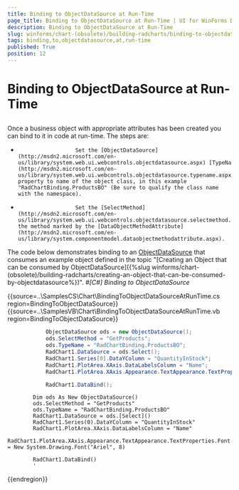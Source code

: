 ```yaml
---
title: Binding to ObjectDataSource at Run-Time
page_title: Binding to ObjectDataSource at Run-Time | UI for WinForms Documentation
description: Binding to ObjectDataSource at Run-Time
slug: winforms/chart-(obsolete)/building-radcharts/binding-to-objectdatasource-at-run-time
tags: binding,to,objectdatasource,at,run-time
published: True
position: 12
---
```


# Binding to ObjectDataSource at Run-Time



## 

Once a business object with appropriate attributes has been created you can bind to it in code at run-time. The steps are:

* 
						Set the [ObjectDataSource](http://msdn2.microsoft.com/en-us/library/system.web.ui.webcontrols.objectdatasource.aspx) [TypeName](http://msdn2.microsoft.com/en-us/library/system.web.ui.webcontrols.objectdatasource.typename.aspx) property to name of the object class, in this example "RadChartBinding.ProductsBO" (Be sure to qualify the class name with the namespace).  
					

* 
						Set the [SelectMethod](http://msdn2.microsoft.com/en-us/library/system.web.ui.webcontrols.objectdatasource.selectmethod.aspx) to the method marked by the [DataObjectMethodAttribute](http://msdn2.microsoft.com/en-us/library/system.componentmodel.dataobjectmethodattribute.aspx).
					

The code below demonstrates binding to an [ObjectDataSource](http://msdn2.microsoft.com/en-us/library/system.web.ui.webcontrols.objectdatasource.aspx) that consumes an example object defined in the topic "[Creating an Object that can be consumed by ObjectDataSource]({%slug winforms/chart-(obsolete)/building-radcharts/creating-an-object-that-can-be-consumed-by-objectdatasource%})".
				#_[C#] Binding to ObjectDataSource_

	



{{source=..\SamplesCS\Chart\BindingToObjectDataSourceAtRunTime.cs region=BindingToObjectDataSource}} 
{{source=..\SamplesVB\Chart\BindingToObjectDataSourceAtRunTime.vb region=BindingToObjectDataSource}} 

````C#
            ObjectDataSource ods = new ObjectDataSource();
            ods.SelectMethod = "GetProducts";
            ods.TypeName = "RadChartBinding.ProductsBO";
            RadChart1.DataSource = ods.Select();
            RadChart1.Series[0].DataYColumn = "QuantityInStock";
            RadChart1.PlotArea.XAxis.DataLabelsColumn = "Name";
            RadChart1.PlotArea.XAxis.Appearance.TextAppearance.TextProperties.Font = new System.Drawing.Font("Ariel", 8);

            RadChart1.DataBind();
````
````VB.NET
        Dim ods As New ObjectDataSource()
        ods.SelectMethod = "GetProducts"
        ods.TypeName = "RadChartBinding.ProductsBO"
        RadChart1.DataSource = ods.[Select]()
        RadChart1.Series(0).DataYColumn = "QuantityInStock"
        RadChart1.PlotArea.XAxis.DataLabelsColumn = "Name"
        RadChart1.PlotArea.XAxis.Appearance.TextAppearance.TextProperties.Font = New System.Drawing.Font("Ariel", 8)

        RadChart1.DataBind()
        '
````

{{endregion}} 



